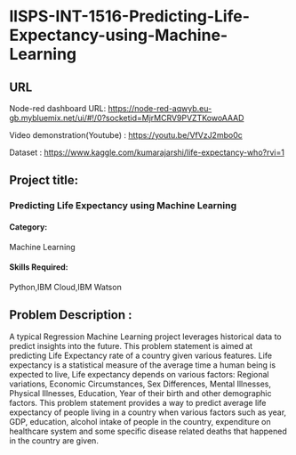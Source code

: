 # llSPS-INT-1516-Predicting-Life-Expectancy-using-Machine-Learning

## URL

Node-red dashboard URL: https://node-red-aqwyb.eu-gb.mybluemix.net/ui/#!/0?socketid=MjrMCRV9PVZTKowoAAAD

Video demonstration(Youtube) : https://youtu.be/VfVzJ2mbo0c 

Dataset : https://www.kaggle.com/kumarajarshi/life-expectancy-who?rvi=1


## Project title: 
### Predicting Life Expectancy using Machine Learning
#### Category: 
Machine Learning
#### Skills Required:
Python,IBM Cloud,IBM Watson




## Problem Description :

A typical Regression Machine Learning project leverages historical data to predict insights into the future. This problem statement is aimed at predicting Life Expectancy rate of a country given various features.
Life expectancy is a statistical measure of the average time a human being is expected to live, Life expectancy depends on various factors: Regional variations, Economic Circumstances, Sex Differences, Mental Illnesses, Physical Illnesses, Education, Year of their birth and other demographic factors. This problem statement provides a way to predict average life expectancy of people living in a country when various factors such as year, GDP, education, alcohol intake of people in the country, expenditure on healthcare system and some specific disease related deaths that happened in the country are given.


